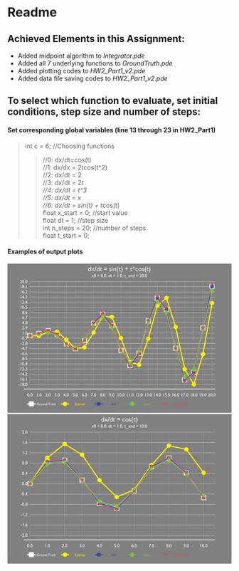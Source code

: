 # Readme #
## Achieved Elements in this Assignment:  
* Added midpoint algorithm to _Integrator.pde_  
* Added all 7 underlying functions to _GroundTruth.pde_  
* Added plotting codes to _HW2_Part1_v2.pde_  
* Added data file saving codes to _HW2_Part1_v2.pde_   
 

## To select which function to evaluate, set initial conditions, step size and number of steps:
#### Set corresponding global variables (line 13 through 23 in HW2_Part1)
>int c = 6; //Choosing functions  
>> //0: dx/dt=cos(t)  
>> //1: dx/dx = 2*t*cos(t^2)  
>> //2: dx/dt = 2  
>> //3: dx/dt = 2*t  
>> //4: dx/dt = t^3  
>> //5: dx/dt = x  
>> //6: dx/dt = sin(t) + t*cos(t)   
>float x_start = 0; //start value  
>float dt = 1; //step size  
>int n_steps = 20; //number of steps  
>float t_start = 0; 
  
#### Examples of output plots  
![alt text](https://github.com/CyberHolmes/CSCI5611/blob/master/HW2_Part1/outputData%26Plots/plot_6_x0.0_dt1.0_1593122041.jpg)  
![alt text](https://github.com/CyberHolmes/CSCI5611/blob/master/HW2_Part1/outputData%26Plots/plot_0_x0.0_dt1.0_1593121768.jpg)  
